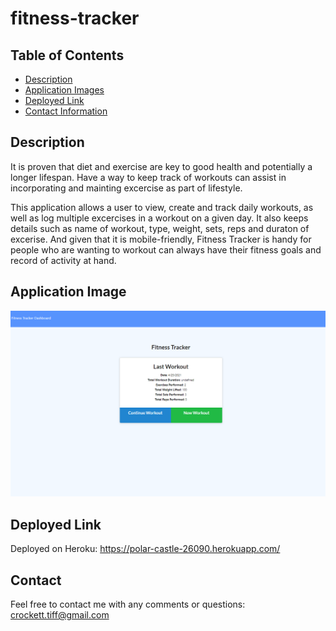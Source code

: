 # fitness-tracker 

## Table of Contents
* [Description](#description)
* [Application Images](#images)
* [Deployed Link](#link)
* [Contact Information](#contact) 

## Description 
It is proven that diet and exercise are key to good health and potentially a longer lifespan.  Have a way to keep track of workouts can assist in incorporating and mainting excercise as part of lifestyle.  

This application allows a user to view, create and track daily workouts, as well as log multiple excercises in a workout on a given day.  It also keeps details such as name of workout, type, weight, sets, reps and duraton of excerise. And given that it is mobile-friendly, Fitness Tracker is handy for people who are wanting to workout can always have their fitness goals and record of activity at hand. 

## Application Image

![Screenshot of app](https://github.com/tiffcrockett/fitness/blob/main/fitnessscrn.png?)


## Deployed Link

Deployed on Heroku: https://polar-castle-26090.herokuapp.com/

## Contact 
Feel free to contact me with any comments or questions:
crockett.tiff@gmail.com
















